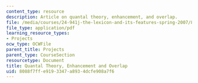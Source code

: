 ```yaml
---
content_type: resource
description: Article on quantal theory, enhancement, and overlap.
file: /media/courses/24-941j-the-lexicon-and-its-features-spring-2007/8088f7ffe9193347a8934dcfe908a7f6_stevens_keyser07.pdf
file_type: application/pdf
learning_resource_types:
- Projects
ocw_type: OCWFile
parent_title: Projects
parent_type: CourseSection
resourcetype: Document
title: Quantal Theory, Enhancement and Overlap
uid: 8088f7ff-e919-3347-a893-4dcfe908a7f6
---
```

